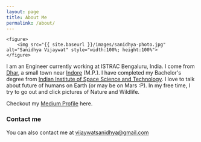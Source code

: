 ```yaml
---
layout: page
title: About Me
permalink: /about/
---
```



	<figure>
		<img src="{{ site.baseurl }}/images/sanidhya-photo.jpg" alt="Sanidhya Vijaywat" style="width:100%; height:100%">      
	</figure>

I am an Engineer currently working at ISTRAC Bengaluru, India. I come from [Dhar](https://dhar.nic.in/en/), a small town near [Indore](https://indore.nic.in/en/) (M.P.). I have completed my Bachelor's degree from [Indian Institute of Space Science and Technology](https://www.iist.ac.in/). I love to talk about future of humans on Earth (or may be on Mars :P). In my free time, I try to go out and click pictures of Nature and Wildlife.

Checkout my [Medium Profile](https://vijaywatsanidhya.medium.com/) here.  

### Contact me

You can also contact me at [vijaywatsanidhya@gmail.com](mailto:vijaywatsanidhya@gmail.com)
